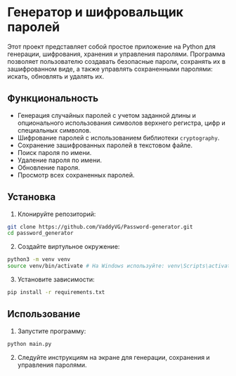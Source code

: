 # Генератор и шифровальщик паролей

Этот проект представляет собой простое приложение на Python для генерации, шифрования, хранения и управления паролями. Программа позволяет пользователю создавать безопасные пароли, сохранять их в зашифрованном виде, а также управлять сохраненными паролями: искать, обновлять и удалять их.

## Функциональность

- Генерация случайных паролей с учетом заданной длины и опционального использования символов верхнего регистра, цифр и специальных символов.
- Шифрование паролей с использованием библиотеки `cryptography`.
- Сохранение зашифрованных паролей в текстовом файле.
- Поиск пароля по имени.
- Удаление пароля по имени.
- Обновление пароля.
- Просмотр всех сохраненных паролей.

## Установка

1. Клонируйте репозиторий:
```bash
git clone https://github.com/VaddyVG/Password-generator.git
cd password_generator
```

2. Создайте виртульное окружение:
```bash
python3 -m venv venv
source venv/bin/activate # На Windows используйте: venv\Scripts\activate
```

3. Установите зависимости:
```bash
pip install -r requirements.txt
```

## Использование

1. Запустите программу:
```bash
python main.py
```

2. Следуйте инструкциям на экране для генерации, сохранения и управления паролями.

